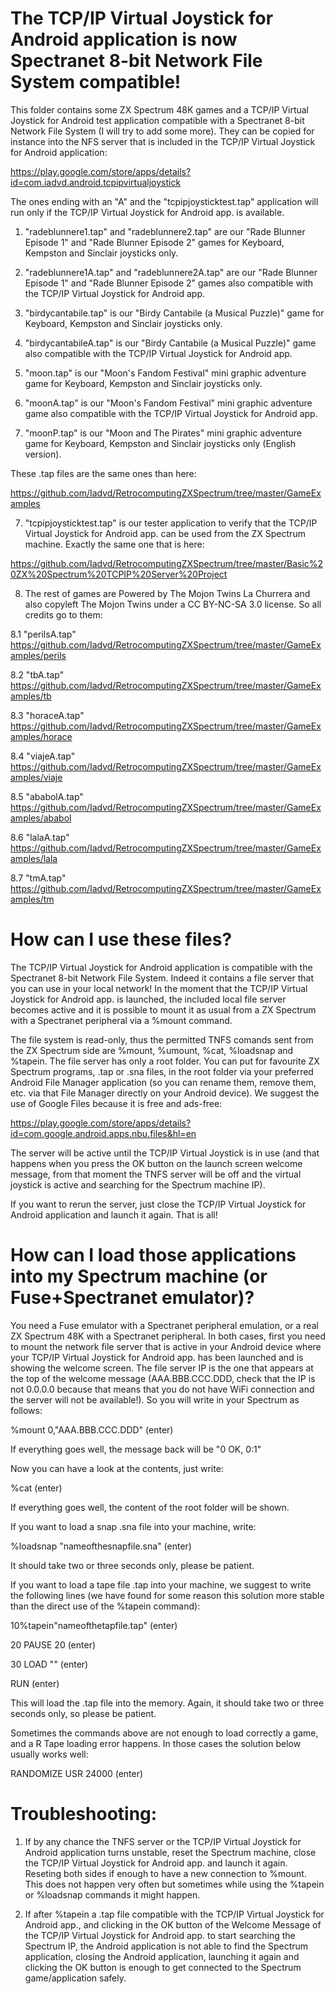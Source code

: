 # The TCP/IP Virtual Joystick for Android application is now Spectranet 8-bit Network File System compatible!
This folder contains some ZX Spectrum 48K games and a TCP/IP Virtual Joystick for Android test application compatible with a Spectranet 8-bit Network File System (I will try to add some more). They can be copied for instance into the NFS server that is included in the TCP/IP Virtual Joystick for Android application:

https://play.google.com/store/apps/details?id=com.iadvd.android.tcpipvirtualjoystick

The ones ending with an "A" and the "tcpipjoysticktest.tap" application will run only if the TCP/IP Virtual Joystick for Android app. is available.

1. "radeblunnere1.tap" and "radeblunnere2.tap" are our "Rade Blunner Episode 1" and "Rade Blunner Episode 2" games for Keyboard, Kempston and Sinclair joysticks only.

2. "radeblunnere1A.tap" and "radeblunnere2A.tap" are our "Rade Blunner Episode 1" and "Rade Blunner Episode 2" games also compatible with the TCP/IP Virtual Joystick for Android app.

3. "birdycantabile.tap" is our "Birdy Cantabile (a Musical Puzzle)" game for Keyboard, Kempston and Sinclair joysticks only.

4. "birdycantabileA.tap" is our "Birdy Cantabile (a Musical Puzzle)" game also compatible with the TCP/IP Virtual Joystick for Android app.

5. "moon.tap" is our "Moon's Fandom Festival" mini graphic adventure game for Keyboard, Kempston and Sinclair joysticks only.

6. "moonA.tap" is our "Moon's Fandom Festival" mini graphic adventure game also compatible with the TCP/IP Virtual Joystick for Android app.

7. "moonP.tap" is our "Moon and The Pirates" mini graphic adventure game for Keyboard, Kempston and Sinclair joysticks only (English version).

These .tap files are the same ones than here:

https://github.com/Iadvd/RetrocomputingZXSpectrum/tree/master/GameExamples

7. "tcpipjoysticktest.tap" is our tester application to verify that the TCP/IP Virtual Joystick for Android app. can be used from the ZX Spectrum machine. Exactly the same one that is here:

https://github.com/Iadvd/RetrocomputingZXSpectrum/tree/master/Basic%20ZX%20Spectrum%20TCPIP%20Server%20Project

8. The rest of games are Powered by The Mojon Twins La Churrera and also copyleft The Mojon Twins under a CC BY-NC-SA 3.0 license. So all credits go to them:

8.1 "perilsA.tap" https://github.com/Iadvd/RetrocomputingZXSpectrum/tree/master/GameExamples/perils

8.2 "tbA.tap" https://github.com/Iadvd/RetrocomputingZXSpectrum/tree/master/GameExamples/tb

8.3 "horaceA.tap" https://github.com/Iadvd/RetrocomputingZXSpectrum/tree/master/GameExamples/horace

8.4 "viajeA.tap" https://github.com/Iadvd/RetrocomputingZXSpectrum/tree/master/GameExamples/viaje

8.5 "ababolA.tap" https://github.com/Iadvd/RetrocomputingZXSpectrum/tree/master/GameExamples/ababol

8.6 "lalaA.tap" https://github.com/Iadvd/RetrocomputingZXSpectrum/tree/master/GameExamples/lala

8.7 "tmA.tap" https://github.com/Iadvd/RetrocomputingZXSpectrum/tree/master/GameExamples/tm

# How can I use these files?
The TCP/IP Virtual Joystick for Android application is compatible with the Spectranet 8-bit Network File System. Indeed it contains a file server that you can use in your local network! In the moment that the TCP/IP Virtual Joystick for Android app. is launched, the included local file server becomes active and it is possible to mount it as usual from a ZX Spectrum with a Spectranet peripheral via a %mount command. 

The file system is read-only, thus the permitted TNFS comands sent from the ZX Spectrum side are %mount, %umount, %cat, %loadsnap and %tapein. The file server has only a root folder. You can put for favourite ZX Spectrum programs, .tap or .sna files, in the root folder via your preferred Android File Manager application (so you can rename them, remove them, etc. via that File Manager directly on your Android device). We suggest the use of Google Files because it is free and ads-free:

https://play.google.com/store/apps/details?id=com.google.android.apps.nbu.files&hl=en

The server will be active until the TCP/IP Virtual Joystick is in use (and that happens when you press the OK button on the launch screen welcome message, from that moment the TNFS server will be off and the virtual joystick is active and searching for the Spectrum machine IP). 

If you want to rerun the server, just close the TCP/IP Virtual Joystick for Android application and launch it again. That is all!

# How can I load those applications into my Spectrum machine (or Fuse+Spectranet emulator)?
You need a Fuse emulator with a Spectranet peripheral emulation, or a real ZX Spectrum 48K with a Spectranet peripheral. In both cases, first you need to mount the network file server that is active in your Android device where your TCP/IP Virtual Joystick for Android app. has been launched and is showing the welcome screen. The file server IP is the one that appears at the top of the welcome message (AAA.BBB.CCC.DDD, check that the IP is not 0.0.0.0 because that means that you do not have WiFi connection and the server will not be available!). So you will write in your Spectrum as follows:

%mount 0,"AAA.BBB.CCC.DDD" (enter)

If everything goes well, the message back will be "0 OK, 0:1"

Now you can have a look at the contents, just write:

%cat (enter)

If everything goes well, the content of the root folder will be shown.

If you want to load a snap .sna file into your machine, write:

%loadsnap "nameofthesnapfile.sna" (enter)

It should take two or three seconds only, please be patient. 

If you want to load a tape file .tap into your machine, we suggest to write the following lines (we have found for some reason this solution more stable than the direct use of the %tapein command):

10%tapein"nameofthetapfile.tap" (enter)

20 PAUSE 20 (enter)

30 LOAD "" (enter)

RUN (enter)

This will load the .tap file into the memory. Again, it should take two or three seconds only, so please be patient. 

Sometimes the commands above are not enough to load correctly a game, and a R Tape loading error happens. In those cases the solution below usually works well:

RANDOMIZE USR 24000 (enter)

# Troubleshooting:

1. If by any chance the TNFS server or the TCP/IP Virtual Joystick for Android application turns unstable, reset the Spectrum machine, close the TCP/IP Virtual Joystick for Android app. and launch it again. Reseting both sides if enough to have a new connection to %mount. This does not happen very often but sometimes while using the %tapein or %loadsnap commands it might happen. 

2. If after %tapein a .tap file compatible with the TCP/IP Virtual Joystick for Android app., and clicking in the OK button of the Welcome Message of the TCP/IP Virtual Joystick for Android app. to start searching the Spectrum IP, the Android application is not able to find the Spectrum application, closing the Android application, launching it again and clicking the OK button is enough to get connected to the Spectrum game/application safely. 

